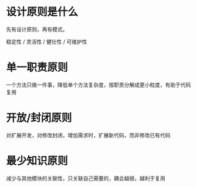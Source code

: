 # 设计原则是什么

先有设计原则，再有模式。

稳定性 / 灵活性 / 健壮性 / 可维护性



# 单一职责原则

一个方法只做一件事，降低单个方法复杂度，按职责分解成更小粒度，有助于代码复用


# 开放/封闭原则

对扩展开发，对修改封闭，增加需求时，扩展新代码，而非修改已有代码


# 最少知识原则

减少与其他模块的关联性，只关联自己需要的，耦合越弱，越利于复用

